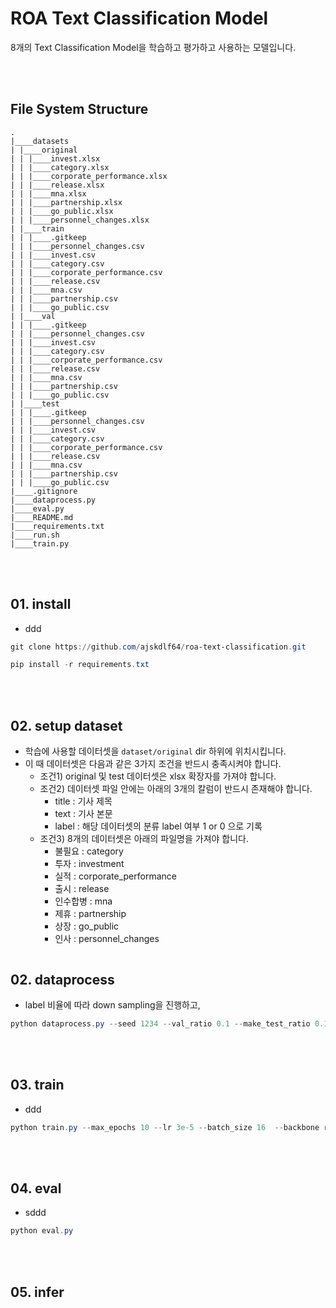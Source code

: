 # ROA Text Classification Model
8개의 Text Classification Model을 학습하고 평가하고 사용하는 모델입니다.

<br></br>

## File System Structure
```powerhsell
.
|____datasets
| |____original
| | |____invest.xlsx
| | |____category.xlsx
| | |____corporate_performance.xlsx
| | |____release.xlsx
| | |____mna.xlsx
| | |____partnership.xlsx
| | |____go_public.xlsx
| | |____personnel_changes.xlsx
| |____train
| | |____.gitkeep
| | |____personnel_changes.csv
| | |____invest.csv
| | |____category.csv
| | |____corporate_performance.csv
| | |____release.csv
| | |____mna.csv
| | |____partnership.csv
| | |____go_public.csv
| |____val
| | |____.gitkeep
| | |____personnel_changes.csv
| | |____invest.csv
| | |____category.csv
| | |____corporate_performance.csv
| | |____release.csv
| | |____mna.csv
| | |____partnership.csv
| | |____go_public.csv
| |____test
| | |____.gitkeep
| | |____personnel_changes.csv
| | |____invest.csv
| | |____category.csv
| | |____corporate_performance.csv
| | |____release.csv
| | |____mna.csv
| | |____partnership.csv
| | |____go_public.csv
|____.gitignore
|____dataprocess.py
|____eval.py
|____README.md
|____requirements.txt
|____run.sh
|____train.py
```

<br></br>


##  01. install
- ddd
```powershell
git clone https://github.com/ajskdlf64/roa-text-classification.git
```
```powershell
pip install -r requirements.txt
```

<br></br>

## 02. setup dataset
- 학습에 사용할 데이터셋을 `dataset/original` dir 하위에 위치시킵니다.
- 이 때 데이터셋은 다음과 같은 3가지 조건을 반드시 충족시켜야 합니다.
  - 조건1) original 및 test 데이터셋은 xlsx 확장자를 가져야 합니다.
  - 조건2) 데이터셋 파일 안에는 아래의 3개의 칼럼이 반드시 존재해야 합니다.
     - title : 기사 제목
     - text : 기사 본문
     - label : 해당 데이터셋의 분류 label 여부 1 or 0 으로 기록
  - 조건3) 8개의 데이터셋은 아래의 파일명을 가져야 합니다.
    -  불필요 : category
    - 투자 : investment
    - 실적 : corporate_performance
    - 출시 : release
    - 인수합병 : mna
    - 제휴 : partnership
    - 상장 : go_public
    - 인사 : personnel_changes
```powershell

```

## 02. dataprocess
- label 비율에 따라 down sampling을 진행하고, 
```powershell
python dataprocess.py --seed 1234 --val_ratio 0.1 --make_test_ratio 0.1
```

<br></br>

## 03. train
- ddd
```powershell
python train.py --max_epochs 10 --lr 3e-5 --batch_size 16  --backbone robert-xlm-large
```

<br></br>

## 04. eval
- sddd
```powershell
python eval.py
```

<br></br>

## 05. infer